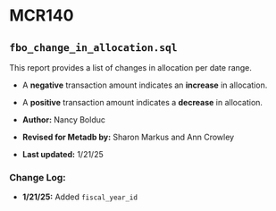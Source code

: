 # MCR140

## `fbo_change_in_allocation.sql`

This report provides a list of changes in allocation per date range.  
- A **negative** transaction amount indicates an **increase** in allocation.  
- A **positive** transaction amount indicates a **decrease** in allocation.  

- **Author:** Nancy Bolduc  
- **Revised for Metadb by:** Sharon Markus and Ann Crowley  
- **Last updated:** 1/21/25  

### Change Log:
- **1/21/25:** Added `fiscal_year_id`
